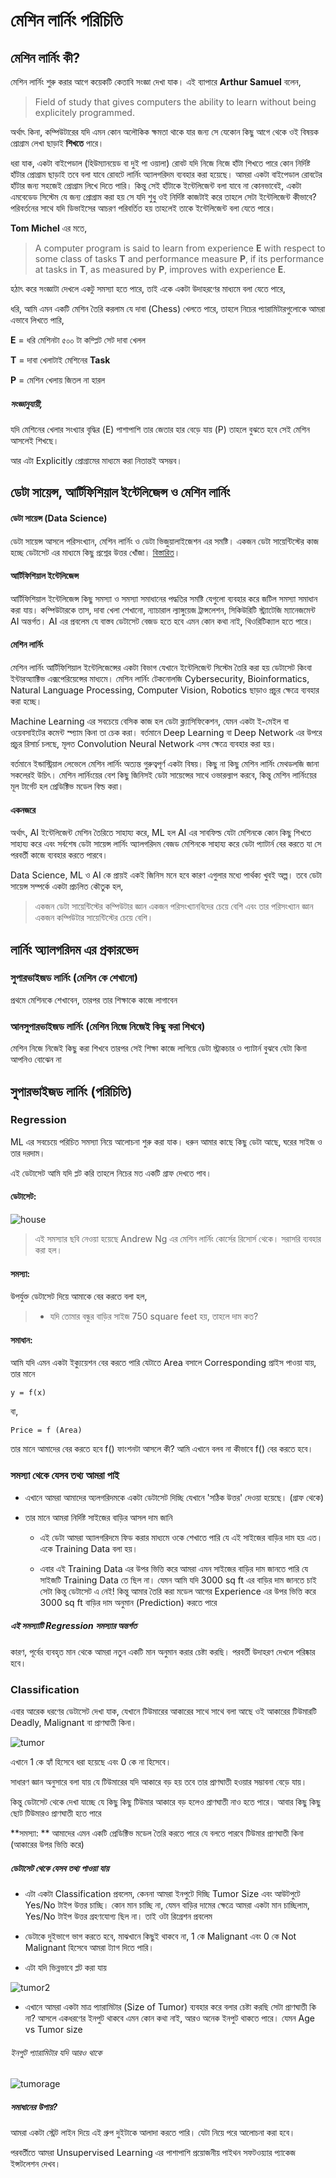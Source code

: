 # মেশিন লার্নিং পরিচিতি

## মেশিন লার্নিং কী?

মেশিন লার্নিং শুরু করার আগে কয়েকটি কেতাবি সংজ্ঞা দেখা যাক। এই ব্যাপারে **Arthur Samuel** বলেন,
> Field of study that gives computers the ability to learn without being explicitely programmed.

অর্থাৎ কিনা, কম্পিউটারের যদি এমন কোন অলৌকিক ক্ষমতা থাকে যার জন্য সে যেকোন কিছু আগে থেকে ওই বিষয়ক প্রোগ্রাম লেখা ছাড়াই **শিখতে** পারে।

ধরা যাক, একটা বাইপেডাল (হিউম্যানয়েড বা দুই পা ওয়ালা) রোবট যদি নিজে নিজে হাঁটা শিখতে পারে কোন নির্দিষ্ট হাঁটার প্রোগ্রাম ছাড়াই তবে বলা যাবে রোবটে লার্নিং অ্যালগরিদম ব্যবহার করা হয়েছে। আমরা একটা বাইপেডাল রোবটের হাঁটার জন্য সহজেই প্রোগ্রাম লিখে দিতে পারি। কিন্তু সেই হাঁটাকে ইন্টেলিজেন্ট বলা যাবে না কোনভাবেই, একটা এমবেডেড সিস্টেম যে জন্য প্রোগ্রাম করা হয় সে যদি শুধু ওই নির্দিষ্ট কাজটাই করে তাহলে সেটা ইন্টেলিজেন্ট কীভাবে? পরিবর্তনের সাথে যদি ডিভাইসের আচরণ পরিবর্তিত হয় তাহলেই তাকে ইন্টেলিজেন্ট বলা যেতে পারে।


**Tom Michel** এর মতে,

> A computer program is said to learn from experience **E** with respect to some class of tasks **T** and performance measure **P**, if its performance at tasks in **T**, as measured by **P**, improves with experience **E**.


হঠাৎ করে সংজ্ঞাটা দেখলে একটু সমস্যা হতে পারে, তাই একে একটা উদাহরণের মাধ্যমে বলা যেতে পারে, 

ধরি, আমি এমন একটি মেশিন তৈরি করলাম যে দাবা (Chess) খেলতে পারে, তাহলে নিচের প্যারামিটারগুলোকে আমরা এভাবে লিখতে পারি,

**E** = ধরি মেশিনটা ৫০০ টা কম্প্লিট সেট দাবা খেলল

**T** = দাবা খেলাটাই মেশিনের **Task**

**P** = মেশিন খেলায় জিতল না হারল

##### সংজ্ঞানুযায়ী,

যদি মেশিনের খেলার সংখ্যার বৃদ্ধির (E) পাশাপাশি তার জেতার হার বেড়ে যায় (P) তাহলে বুঝতে হবে সেই মেশিন আসলেই শিখছে। 

আর এটা Explicitly প্রোগ্রামের মাধ্যমে করা নিতান্তই অসম্ভব।

## ডেটা সায়েন্স, আর্টিফিশিয়াল ইন্টেলিজেন্স ও মেশিন লার্নিং

#### ডেটা সায়েন্স (Data Science)

ডেটা সায়েন্স আসলে পরিসংখ্যান, মেশিন লার্নিং ও ডেটা ভিজুয়ালাইজেশন এর সমষ্টি। একজন ডেটা সায়েন্টিস্টের কাজ হচ্ছে ডেটাসেট এর মাধ্যমে কিছু প্রশ্নের উত্তর খোঁজা। [বিস্তারিত](http://www.forbes.com/sites/danwoods/2012/03/08/hilary-mason-what-is-a-data-scientist/#2ab9b1f765d5)।

#### আর্টিফিশিয়াল ইন্টেলিজেন্স

আর্টিফিশিয়াল ইন্টেলিজেন্স কিছু সমস্যা ও সমস্যা সমাধানের পদ্ধতির সমষ্টি যেগুলো ব্যবহার করে জটিল সমস্যা সমাধান করা যায়। কম্পিউটারকে তাস, দাবা খেলা শেখানো, ন্যাচারাল ল্যাঙ্গুয়েজ ট্রান্সলেশন, 
সিকিউরিটি স্ট্র্যাটেজি ম্যানেজমেন্ট AI অন্তর্গত। AI এর প্রবলেম যে বাস্তব ডেটাসেট বেজড হতে হবে এমন কোন কথা নাই, থিওরিটিক্যাল হতে পারে।

#### মেশিন লার্নিং

মেশিন লার্নিং আর্টিফিশিয়াল ইন্টেলিজেন্সের একটা বিভাগ যেখানে ইন্টেলিজেন্ট সিস্টেম তৈরি করা হয় ডেটাসেট কিংবা ইন্টারঅ্যাক্টিভ এক্সপেরিয়েন্সের মাধ্যমে। মেশিন লার্নিং টেকনোলজি Cybersecurity, Bioinformatics, Natural Language Processing, Computer Vision, Robotics ছাড়াও প্রচুর ক্ষেত্রে ব্যবহার করা হচ্ছে। 

Machine Learning এর সবচেয়ে বেসিক কাজ হল ডেটা ক্ল্যাসিফিকেশন, যেমন একটা ই-মেইল বা ওয়েবসাইটের কমেন্ট স্প্যাম কিনা তা চেক করা। বর্তমানে Deep Learning বা Deep Network এর উপরে প্রচুর রিসার্চ চলছে, মূলত Convolution Neural Network এসব ক্ষেত্রে ব্যবহার করা হয়।

বর্তমানে ইন্ডাস্ট্রিয়াল লেভেলে মেশিন লার্নিং অত্যন্ত গুরুত্বপূর্ণ একটা বিষয়। কিছু না কিছু মেশিন লার্নিং মেথডলজি জানা সকলেরই উচিৎ। মেশিন লার্নিংয়ের বেশ কিছু জিনিসই ডেটা সায়েন্সের সাথে ওভারল্যাপ করবে, কিন্তু মেশিন লার্নিংয়ের মূল টার্গেট হল প্রেডিক্টিভ মডেল বিল্ড করা। 


#### একনজরে


অর্থাৎ, AI ইন্টেলিজেন্ট মেশিন তৈরিতে সাহায্য করে, ML হল AI এর সাবফিল্ড যেটা মেশিনকে কোন কিছু শিখতে সাহায্য করে এবং সর্বশেষ ডেটা সায়েন্স লার্নিং অ্যালগরিদম বেজড মেশিনকে সাহায্য করে ডেটা প্যাটার্ন বের করতে যা সে পরবর্তী কাজে ব্যবহার করতে পারবে।


Data Science, ML ও AI কে প্রায়ই একই জিনিস মনে হবে কারণ এগুলার মধ্যে পার্থক্য খুবই অল্প। তবে ডেটা সায়েন্স সম্পর্কে একটা প্রচলিত কৌতুক হল,

> একজন ডেটা সায়েন্টিস্টের কম্পিউটার জ্ঞান একজন পরিসংখ্যানবিদের চেয়ে বেশি এবং তার পরিসংখ্যান জ্ঞান একজন কম্পিউটার সায়েন্টিস্টের চেয়ে বেশি।



## লার্নিং অ্যালগরিদম এর প্রকারভেদ

### সুপারভাইজড লার্নিং (মেশিন কে শেখানো)

প্রথমে মেশিনকে শেখাবেন, তারপর তার শিক্ষাকে কাজে লাগাবেন

### আনসুপারভাইজড লার্নিং (মেশিন নিজে নিজেই কিছু করা শিখবে)

মেশিন নিজে নিজেই কিছু করা শিখবে তারপর সেই শিক্ষা কাজে লাগিয়ে ডেটা স্ট্রাকচার ও প্যাটার্ন বুঝবে যেটা কিনা আপনিও বোঝেন না



 
## সুপারভাইজড লার্নিং (পরিচিতি)

### Regression

ML এর সবচেয়ে পরিচিত সমস্যা নিয়ে আলোচনা শুরু করা যাক। ধরুন আমার কাছে কিছু ডেটা আছে, ঘরের সাইজ ও তার দরদাম।

এই ডেটাসেট আমি যদি প্লট করি তাহলে নিচের মত একটি গ্রাফ দেখতে পাব।
#### ডেটাসেট:

![house](http://i.imgur.com/WJIiEMq.png)

> এই সমস্যার ছবি নেওয়া হয়েছে Andrew Ng এর মেশিন লার্নিং কোর্সের রিসোর্স থেকে। সরাসরি ব্যবহার করা হল।

#### সমস্যা:

উপর্যুক্ত ডেটাসেট দিয়ে আমাকে বের করতে বলা হল, 

>* যদি তোমার বন্ধুর বাড়ির সাইজ 750 square feet হয়, তাহলে দাম কত?

#### সমাধান:

আমি যদি এমন একটা ইক্যুয়েশন বের করতে পারি যেটাতে Area বসালে Corresponding প্রাইস পাওয়া যায়, তার মানে

`y = f(x)`

বা, 

`Price = f (Area)`

তার মানে আমাদের বের করতে হবে f() ফাংশনটা আসলে কী? আমি এখানে বলব না কীভাবে f() বের করতে হবে। 

### সমস্যা থেকে যেসব তথ্য আমরা পাই

* এখানে আমরা আমাদের অ্যলগরিদমকে একটা ডেটাসেট দিচ্ছি যেখানে 'সঠিক উত্তর' দেওয়া হয়েছে। (গ্রাফ থেকে)

* তার মানে আমরা নির্দিষ্ট সাইজের বাড়ির আসল দাম জানি
	* এই ডেটা আমরা অ্যালগরিদমে ফিড করার মাধ্যমে ওকে শেখাতে পারি যে এই সাইজের বাড়ির দাম হয় এত। একে Training Data বলা হয়।

	* এবার এই Training Data এর উপর ভিত্তি করে আমরা এমন সাইজের বাড়ির দাম জানতে পারি যে সাইজটি Training Data তে ছিল না। যেমন আমি যদি 3000 sq ft এর বাড়ির দাম জানতে চাই সেটা কিন্তু ডেটাসেট এ নেই! কিন্তু আমার তৈরি করা মডেল আগের Experience এর উপর ভিত্তি করে 3000 sq ft বাড়ির দাম অনুমান (Prediction) করতে পারে



##### এই সমস্যাটি Regression সমস্যার অন্তর্গত
কারণ, পূর্বের ব্যবহৃত মান থেকে আমরা নতুন একটি মান অনুমান করার চেষ্টা করছি। পরবর্তী উদাহরণ দেখলে পরিষ্কার হবে।


### Classification


এবার আরেক ধরণের ডেটাসেট দেখা যাক, যেখানে টিউমারের আকারের সাথে সাথে বলা আছে ওই আকারের টিউমারটি Deadly,  Malignant বা প্রাণঘাতী কিনা। 

![tumor](http://i.imgur.com/6k27PZw.png)

এখানে 1 কে হ্যাঁ হিসেবে ধরা হয়েছে এবং 0 কে না হিসেবে।

সাধারণ জ্ঞান অনুসারে বলা যায় যে টিউমারের যদি আকারে বড় হয় তবে তার প্রাণঘাতী হওয়ার সম্ভাবনা বেড়ে যায়।

কিন্তু ডেটাসেট থেকে দেখা যাচ্ছে যে কিছু কিছু টিউমার আকারে বড় হলেও প্রাণঘাতী নাও হতে পারে। আবার কিছু কিছু ছোট টিউমারও প্রাণঘাতী হতে পারে

**সমস্যা: ** আমাদের এমন একটি প্রেডিক্টিভ মডেল তৈরি করতে পারে যে বলতে পারবে টিউমার প্রাণঘাতী কিনা (আকারের উপর ভিত্তি করে)

##### ডেটাসেট থেকে যেসব তথ্য পাওয়া যায়

* এটা একটা Classification প্রবলেম, কেননা আমরা ইনপুটে দিচ্ছি Tumor Size এবং আউটপুটে Yes/No টাইপ উত্তর চাচ্ছি। কোন মান চাচ্ছি না, যেমন বাড়ির দামের ক্ষেত্রে আমরা একটা মান চাচ্ছিলাম, Yes/No টাইপ উত্তর গ্রহণযোগ্য ছিল না। তাই ওটা রিগ্রেশন প্রবলেম

* ডেটাকে দুইভাগে ভাগ করতে হবে, মাঝখানে কিছুই থাকবে না, 1 কে Malignant এবং 0 কে Not Malignant হিসেবে আমরা ট্যাগ দিতে পারি।

* এটা যদি ভিন্নভাবে প্লট করা যায়

![tumor2](http://i.imgur.com/eDfRcbM.png)



* এখানে আমরা একটা মাত্র প্যারামিটার (Size of Tumor) ব্যবহার করে বলার চেষ্টা করছি সেটা প্রাণঘাতী কি না? আসলে একধরণের ইনপুট থাকবে এমন কোন কথা নাই, আরও অনেক ইনপুট থাকতে পারে। যেমন Age vs Tumor size

###### ইনপুট প্যারামিটার যদি আরও থাকে

![tumorage](http://i.imgur.com/xy8dn0f.png)

##### সমাধানের উপায়?



আমরা একটা স্ট্রেট লাইন দিয়ে এই গ্রুপ দুইটাকে  আলাদা করতে পারি। যেটা নিয়ে পরে আলোচনা করা হবে।




পরবর্তীতে আমরা Unsupervised Learning এর পাশাপাশি প্রয়োজনীয় পাইথন সফটওয়্যার প্যাকেজ ইন্সটলেশন দেখব।

